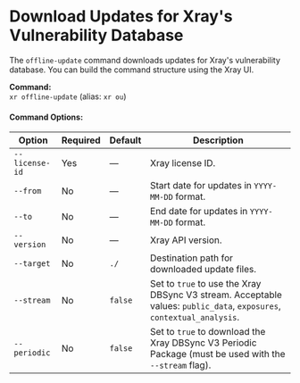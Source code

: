 # Download Updates for Xray's Vulnerability Database

The `offline-update` command downloads updates for Xray's vulnerability database. You can build the command structure using the Xray UI.

**Command:**\
`xr offline-update` (alias: `xr ou`)

#### Command Options:

| **Option**     | **Required** | **Default** | **Description**                                                                                                       |
| -------------- | ------------ | ----------- | --------------------------------------------------------------------------------------------------------------------- |
| `--license-id` | Yes          | —           | Xray license ID.                                                                                                      |
| `--from`       | No           | —           | Start date for updates in `YYYY-MM-DD` format.                                                                        |
| `--to`         | No           | —           | End date for updates in `YYYY-MM-DD` format.                                                                          |
| `--version`    | No           | —           | Xray API version.                                                                                                     |
| `--target`     | No           | `./`        | Destination path for downloaded update files.                                                                         |
| `--stream`     | No           | `false`     | Set to `true` to use the Xray DBSync V3 stream. Acceptable values: `public_data`, `exposures`, `contextual_analysis`. |
| `--periodic`   | No           | `false`     | Set to `true` to download the Xray DBSync V3 Periodic Package (must be used with the `--stream` flag).                |
